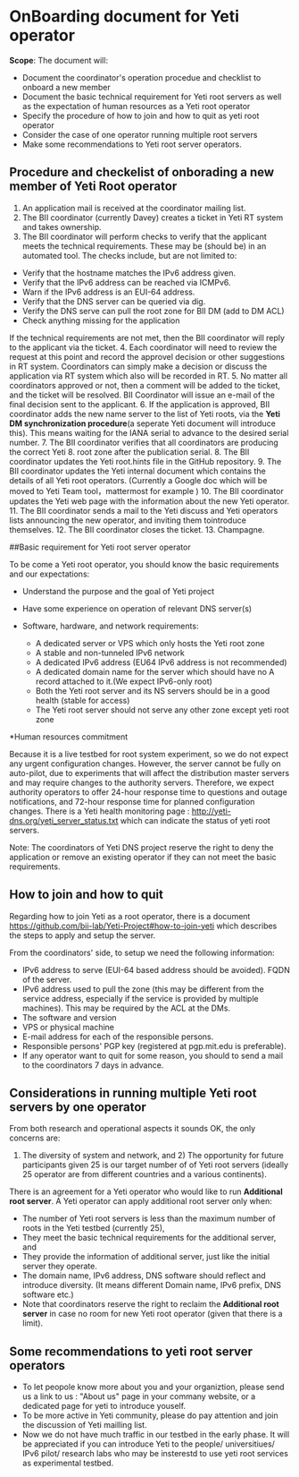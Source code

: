 # OnBoarding document for Yeti operator

**Scope**: The document will:

* Document the coordinator's operation procedue and checklist to onboard a new member 
* Document the basic technical requirement for Yeti root servers as well as the expectation of human resources as a Yeti root operator
* Specify the procedure of how to join and how to quit as yeti root operator
* Consider the case of one operator running multiple root servers
* Make some recommendations to Yeti root server operators.

## Procedure and checkelist of onborading a new member of Yeti Root operator

1. An application mail is received at the coordinator mailing list.
2. The BII coordinator (currently Davey) creates a ticket in Yeti RT system and takes ownership.
3. The BII coordinator will perform checks to verify that the applicant meets the technical requirements. These may be (should be) in an automated tool. The checks include, but are not limited to:

  * Verify that the hostname matches the IPv6 address given.
  * Verify that the IPv6 address can be reached via ICMPv6.
  * Warn if the IPv6 address is an EUI-64 address.
  * Verify that the DNS server can be queried via dig.
  * Verify the DNS serve can pull the root zone for BII DM (add to DM ACL)
  * Check anything missing for the application

  If the technical requirements are not met, then the BII coordinator will reply to the applicant via the ticket.
4. Each coordinator will need to review the request at this point and record the approvel decision or other suggestions in RT system. Coordinators can simply make a decision or discuss the application via RT system which also will be recorded in RT.
5. No matter all coordinators approved or not, then a comment will be added to the ticket, and the ticket will be resolved. BII Coordinator will issue an e-mail of the final decision sent to the applicant.
6. If the application is approved, BII coordinator adds the new name server to the list of Yeti roots, via the **Yeti DM synchronization procedure**(a seperate Yeti document will introduce this). This means waiting for the IANA serial to advance to the desired serial number.
7. The BII coordinator verifies that all coordinators are producing the correct Yeti 
8. root zone after the publication serial.
8. The BII coordinator updates the Yeti root.hints file in the GitHub repository.
9. The BII coordinator updates the Yeti internal document which
   contains the details of all Yeti root operators. (Currently a
   Google doc which will be moved to Yeti Team tool，mattermost for example )
10. The BII coordinator updates the Yeti web page with the information about the new Yeti operator.
11. The BII coordinator sends a mail to the Yeti discuss and Yeti
   operators lists announcing the new operator, and inviting them tointroduce themselves.
12. The BII coordinator closes the ticket.
13. Champagne.

##Basic requirement for Yeti root server operator

To be come a Yeti root operator, you should know the basic requirements and our expectations:

* Understand the purpose and the goal of Yeti project
* Have some experience on operation of relevant DNS server(s)
* Software, hardware, and network requirements:

	* A dedicated server or VPS which only hosts the Yeti root zone
	* A stable and non-tunneled IPv6 network
	* A dedicated IPv6 address (EU64 IPv6 address is not recommended)
	* A dedicated domain name for the server which should have no A record attached to it.(We expect IPv6-only root)
	* Both the Yeti root server and its NS servers should be in a good health (stable for access)
	* The Yeti root server should not serve any other zone except yeti root zone
	
*Human resources commitment

Because it is a live testbed for root system experiment, so we do not expect any urgent configuration changes. However, the server cannot be fully on auto-pilot, due to experiments that will affect the distribution master servers and may require changes to the authority servers. Therefore, we expect authority operators to offer 24-hour response time to questions and outage notifications, and 72-hour response time for planned configuration changes. There is a Yeti health monitoring page : http://yeti-dns.org/yeti_server_status.txt which can indicate the status of yeti root servers.

Note: The coordinators of Yeti DNS project reserve the right to deny the application or remove an existing operator if they can not meet the basic requirements.

## How to join and how to quit

Regarding how to join Yeti as a root operator, there is a document https://github.com/bii-lab/Yeti-Project#how-to-join-yeti which describes the steps to apply and setup the server.

From the coordinators' side, to setup we need the following information:

* IPv6 address to serve (EUI-64 based address should be avoided).
FQDN of the server.
* IPv6 address used to pull the zone (this may be different from the service address, especially if the service is provided by multiple machines). This may be required by the ACL at the DMs.
* The software and version 
* VPS or physical machine
* E-mail address for each of the responsible persons.
* Responsible persons' PGP key (registered at pgp.mit.edu is preferable).
* If any operator want to quit for some reason, you should to send a mail to the coordinators 7 days in advance.

## Considerations in running multiple Yeti root servers by one operator

From both research and operational aspects it sounds OK, the only concerns are:

1) The diversity of system and network, and 2) The opportunity for future participants given 25 is our target number of of Yeti root servers (ideally 25 operator are from different countries and a various continents).

There is an agreement for a Yeti operator who would like to run **Additional root server**. A Yeti operator can apply additional root server only when:

* The number of Yeti root servers is less than the maximum number of roots in the Yeti testbed (currently 25),
* They meet the basic technical requirements for the additional server, and
* They provide the information of additional server, just like the initial server they operate.
* The domain name, IPv6 address, DNS software should reflect and introduce diversity. (It means different Domain name, IPv6 prefix, DNS software etc.)
* Note that coordinators reserve the right to reclaim the **Additional root server** in case no room for new Yeti root operator (given that there is a limit).


## Some recommendations to yeti root server operators

* To let peopole know more about you and your organiztion, please send us a link to us : "About us" page in your commany website, or a dedicated page for yeti to introduce youself.
* To be more active in Yeti community, please do pay attention and join the discussion of Yeti mailling list. 
* Now we do not have much traffic in our testbed in the early phase. It will be appreciated if you can introduce Yeti to the people/ universitiues/ IPv6 pilot/ research labs who may be insterestd to use yeti root services as experimental testbed.   
